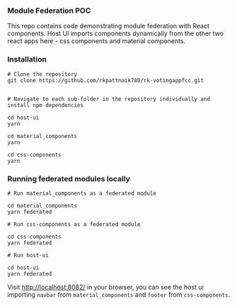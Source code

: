 ### Module Federation POC

This repo contains code demonstrating module federation with React components. Host UI imports components dynamically from the other two react apps here - css components and material components.

### Installation

```
# Clone the repository
git clone https://github.com/rkpattnaik780/rk-votingappfcc.git


# Navigate to each sub-folder in the repository individually and install npm dependencies

cd host-ui 
yarn

cd material_components
yarn

cd css-components
yarn
```

### Running federated modules locally

```
# Run material_components as a federated module

cd material_components
yarn federated

# Run css-components as a federated module

cd css-components
yarn federated

# Run host-ui

cd host-ui
yarn federated
```

Visit [http://localhost:8082/](http://localhost:8082/) in your browser, you can see the host ui importing `navbar` from `material_components` and `footer` from `css-components`.